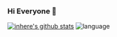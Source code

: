### Hi Everyone 👋

<!--
**xiaoshazhe/xiaoshazhe** is a ✨ _special_ ✨ repository because its `README.md` (this file) appears on your GitHub profile.

Here are some ideas to get you started:

- 🔭 I’m currently working on Earth
- 🌱 I’m currently learning Go,Java
- 👯 I’m looking to collaborate on ...
- 🤔 I’m looking for help with ...
- 💬 Ask me about ...
- 📫 How to reach me: ...
- 😄 Pronouns: ...
- ⚡ Fun fact: ...
-->

[![inhere's github stats](https://github-readme-stats.vercel.app/api?username=xiaoshazhe&show_icons=true&theme=)](https://github.com/inhere)
![language](https://github-readme-stats.vercel.app/api/top-langs/?username=xiaoshazhe&layout=compact)
